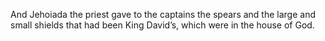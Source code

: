 And Jehoiada the priest gave to the captains the spears and the large and small shields that had been King David’s, which were in the house of God.
